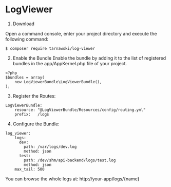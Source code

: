 LogViewer
========

1. Download

Open a command console, enter your project directory and execute the following command:
```
$ composer require tarnawski/log-viewer
```

2. Enable the Bundle
Enable the bundle by adding it to the list of registered bundles in the app/AppKernel.php file of your project.

```
<?php
$bundles = array(
    new LogViewerBundle\LogViewerBundle(),
);
```

3. Register the Routes:
```
LogViewerBundle:
    resource: "@LogViewerBundle/Resources/config/routing.yml"
    prefix:   /logs
```

4. Configure the Bundle:
```
log_viewer:
    logs:
      dev:
        path: /var/logs/dev.log
        method: json
      test:
        path: /dev/shm/api-backend/logs/test.log
        method: json
    max_tail: 500
```


You can browse the whole logs at: http://your-app/logs/{name}

